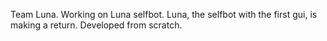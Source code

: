 Team Luna. Working on Luna selfbot.
Luna, the selfbot with the first gui, is making a return. Developed from scratch.
